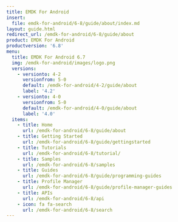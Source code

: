 ```yaml
---
title: EMDK For Android
insert:
  file: emdk-for-android/6-8/guide/about/index.md
layout: guide.html
redirect_url: /emdk-for-android/6-8/guide/about
product: EMDK For Android
productversion: '6.8'
menu:
  title: EMDK For Android 6.7
  img: /emdk-for-android/images/logo.png
  versions:
    - versionto: 4-2
      versionfrom: 5-0
      default: /emdk-for-android/4-2/guide/about
      label: '4.2'
    - versionto: 4-0
      versionfrom: 5-0
      default: /emdk-for-android/4-0/guide/about
      label: '4.0'
  items:
    - title: Home
      url: /emdk-for-android/6-8/guide/about
    - title: Getting Started
      url: /emdk-for-android/6-8/guide/gettingstarted
    - title: Tutorials
      url: /emdk-for-android/6-8/tutorial/
    - title: Samples
      url: /emdk-for-android/6-8/samples
    - title: Guides
      url: /emdk-for-android/6-8/guide/programming-guides
    - title: Profile Manager
      url: /emdk-for-android/6-8/guide/profile-manager-guides
    - title: APIs
      url: /emdk-for-android/6-8/api
    - icon: fa fa-search
      url: /emdk-for-android/6-8/search
---
```


